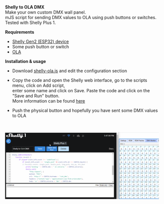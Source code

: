 **Shelly to OLA DMX**  
Make your own custom DMX wall panel.  
mJS script for sending DMX values to OLA using push buttons or switches.  
Tested with Shelly Plus 1.  

**Requirements**  

* [Shelly Gen2 (ESP32) device](https://shelly.cloud/)
* Some push button or switch
* [OLA](https://www.openlighting.org/ola/)

**Installation & usage**  

* Download [shelly-ola.js](shelly-ola.js) and edit the configuration section  
* Copy the code and open the Shelly web interface, go to the scripts menu, click on Add script,  
enter some name and click on Save. Paste the code and click on the "Save and Run" button.  
More information can be found [here](https://shelly-api-docs.shelly.cloud/gen2/Scripts/Tutorial/)    
* Push the physical button and hopefully you have sent some DMX values to OLA      
    
    <br>
![Shelly to OLA](https://github.com/gobo-ws/shelly-ola/blob/main/shelly-to-ola.gif?raw=true)  
